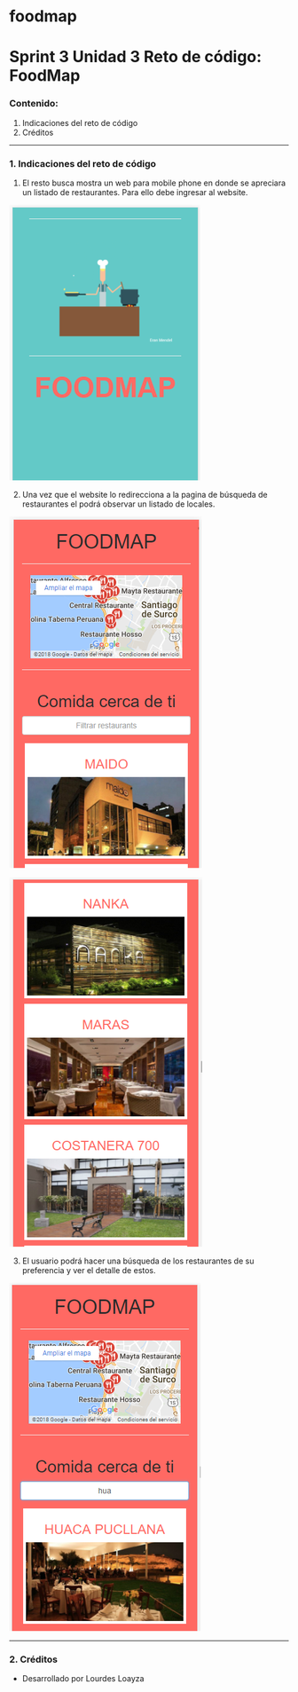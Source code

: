# foodmap

# Sprint 3 Unidad 3 Reto de código: FoodMap

### Contenido:
1. Indicaciones del reto de código
2. Créditos

--------------------------

### 1. Indicaciones del reto de código

1. El resto busca mostra un web para mobile phone en donde se apreciara un listado de restaurantes. Para ello debe ingresar al website.

![foodmap](assets/docs/vista1.png)

2. Una vez que el website lo redirecciona a la pagina de búsqueda de restaurantes el podrá observar un listado de locales.

![foodmap](assets/docs/vista2.png)

![foodmap](assets/docs/vista3.png)

3. El usuario podrá hacer una búsqueda de los restaurantes de su preferencia y ver el detalle de estos.

![foodmap](assets/docs/vista4.png)

--------------------------

### 2. Créditos
- Desarrollado por Lourdes Loayza


